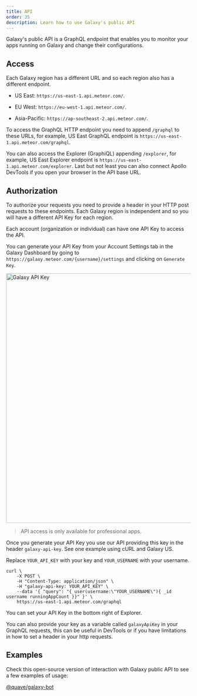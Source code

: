```yaml
---
title: API
order: 35
description: Learn how to use Galaxy's public API
---
```


Galaxy's public API is a GraphQL endpoint that enables you to monitor your apps running on Galaxy and change their configurations.

<h2 id="access">Access</h2>

Each Galaxy region has a different URL and so each region also has a different endpoint.

- US East: `https://us-east-1.api.meteor.com/`.

- EU West: `https://eu-west-1.api.meteor.com/`.

- Asia-Pacific: `https://ap-southeast-2.api.meteor.com/`.  

To access the GraphQL HTTP endpoint you need to append `/graphql` to these URLs, for example, US East GraphQL endpoint is `https://us-east-1.api.meteor.com/graphql`.

You can also access the Explorer (GraphiQL) appending `/explorer`, for example, US East Explorer endpoint is `https://us-east-1.api.meteor.com/explorer`. Last but not least you can also connect Apollo DevTools if you open your browser in the API base URL.

<h2 id="authorization">Authorization</h2>

To authorize your requests you need to provide a header in your HTTP post requests to these endpoints. Each Galaxy region is independent and so you will have a different API Key for each region.

Each account (organization or individual) can have one API Key to access the API.

You can generate your API Key from your Account Settings tab in the Galaxy Dashboard by going to `https://galaxy.meteor.com/{username}/settings` and clicking on `Generate Key`.

<img src="/images/galaxy-api-key.png" alt="Galaxy API Key" style="width: 680px"/>

> API access is only available for professional apps.

Once you generate your API Key you use our API providing this key in the header `galaxy-api-key`. See one example using cURL and Galaxy US.

Replace `YOUR_API_KEY` with your key and `YOUR_USERNAME` with your username.

```shell script
curl \
    -X POST \
    -H "Content-Type: application/json" \
    -H "galaxy-api-key: YOUR_API_KEY" \
    --data '{ "query": "{ user(username:\"YOUR_USERNAME\"){ _id username runningAppCount }}" }' \
    https://us-east-1.api.meteor.com/graphql
```

You can set your API Key in the bottom right of Explorer.

You can also provide your key as a variable called `galaxyApiKey` in your GraphQL requests, this can be useful in DevTools or if you have limitations in how to set a header in your http requests.

<h2 id="examples">Examples</h2>

Check this open-source version of interaction with Galaxy public API to see a few examples of usage:

[@quave/galaxy-bot](https://github.com/quavedev/galaxy-bot/)

